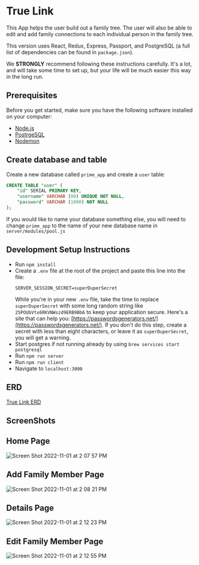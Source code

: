 
# True Link
This App helps the user build out a family tree. The user will also be able to edit and add family connections to each individual person in the family tree.

This version uses React, Redux, Express, Passport, and PostgreSQL (a full list of dependencies can be found in `package.json`).

We **STRONGLY** recommend following these instructions carefully. It's a lot, and will take some time to set up, but your life will be much easier this way in the long run.


## Prerequisites

Before you get started, make sure you have the following software installed on your computer:

- [Node.js](https://nodejs.org/en/)
- [PostrgeSQL](https://www.postgresql.org/)
- [Nodemon](https://nodemon.io/)

## Create database and table

Create a new database called `prime_app` and create a `user` table:

```SQL
CREATE TABLE "user" (
    "id" SERIAL PRIMARY KEY,
    "username" VARCHAR (80) UNIQUE NOT NULL,
    "password" VARCHAR (1000) NOT NULL
);
```

If you would like to name your database something else, you will need to change `prime_app` to the name of your new database name in `server/modules/pool.js`

## Development Setup Instructions

- Run `npm install`
- Create a `.env` file at the root of the project and paste this line into the file:
  ```
  SERVER_SESSION_SECRET=superDuperSecret
  ```
  While you're in your new `.env` file, take the time to replace `superDuperSecret` with some long random string like `25POUbVtx6RKVNWszd9ERB9Bb6` to keep your application secure. Here's a site that can help you: [https://passwordsgenerators.net/](https://passwordsgenerators.net/). If you don't do this step, create a secret with less than eight characters, or leave it as `superDuperSecret`, you will get a warning.
- Start postgres if not running already by using `brew services start postgresql`
- Run `npm run server`
- Run `npm run client`
- Navigate to `localhost:3000`

## ERD
[True Link ERD](https://dbdesigner.page.link/1TusVJ6rPE9sxAk87)

## ScreenShots
## Home Page
![Screen Shot 2022-11-01 at 2 07 57 PM](https://user-images.githubusercontent.com/70453268/199317774-9f7dd0d2-dea6-4e02-8ae0-4b9b8b5688d5.png)
## Add Family Member Page
![Screen Shot 2022-11-01 at 2 08 21 PM](https://user-images.githubusercontent.com/70453268/199317826-002a6951-27f4-401f-9919-bf5c39848d2d.png)
## Details Page
![Screen Shot 2022-11-01 at 2 12 23 PM](https://user-images.githubusercontent.com/70453268/199318480-d17bc392-72d1-4b8e-bddc-c5a2dc082c70.png)
## Edit Family Member Page
![Screen Shot 2022-11-01 at 2 12 55 PM](https://user-images.githubusercontent.com/70453268/199318548-bf5c1213-cbb8-473f-a59c-b6c30012725d.png)





